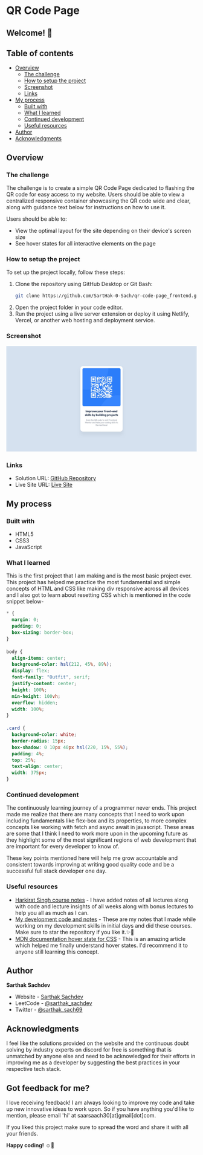 # QR Code Page

## Welcome! 👋

## Table of contents

- [Overview](#overview)
  - [The challenge](#the-challenge)
  - [How to setup the project](#how-to-setup-the-project)
  - [Screenshot](#screenshot)
  - [Links](#links)
- [My process](#my-process)
  - [Built with](#built-with)
  - [What I learned](#what-i-learned)
  - [Continued development](#continued-development)
  - [Useful resources](#useful-resources)
- [Author](#author)
- [Acknowledgments](#acknowledgments)

## Overview

### The challenge

The challenge is to create a simple QR Code Page dedicated to flashing the QR code for easy access to my website. Users should be able to view a centralized responsive container showcasing the QR code wide and clear, along with guidance text below for instructions on how to use it.

Users should be able to:

- View the optimal layout for the site depending on their device's screen size
- See hover states for all interactive elements on the page

### How to setup the project

To set up the project locally, follow these steps:

1. Clone the repository using GitHub Desktop or Git Bash:
    ```bash
    git clone https://github.com/SartHak-0-Sach/qr-code-page_frontend.git
    ```
2. Open the project folder in your code editor.
3. Run the project using a live server extension or deploy it using Netlify, Vercel, or another web hosting and deployment service.

### Screenshot

![Design Preview](./design/desktop-design.jpg)

### Links

- Solution URL: [GitHub Repository](https://github.com/SartHak-0-Sach/qr-code-page_frontend)
- Live Site URL: [Live Site](https://qr-page-frontend.netlify.app/)

## My process

### Built with

- HTML5
- CSS3
- JavaScript

### What I learned

This is the first project that I am making and is the most basic project ever. This project has helped me practice the most fundamental and simple concepts of HTML and CSS like making div responsive across all devices and I also got to learn about resetting CSS which is mentioned in the code snippet below-

```css
* {
  margin: 0;
  padding: 0;
  box-sizing: border-box;
}

body {
  align-items: center;
  background-color: hsl(212, 45%, 89%);
  display: flex;
  font-family: "Outfit", serif;
  justify-content: center;
  height: 100%;
  min-height: 100vh;
  overflow: hidden;
  width: 100%;
}

.card {
  background-color: white;
  border-radius: 15px;
  box-shadow: 0 10px 40px hsl(220, 15%, 55%);
  padding: 4%;
  top: 25%;
  text-align: center;
  width: 375px;
}
```

### Continued development

The continuously learning journey of a programmer never ends. This project made me realize that there are many concepts that I need to work upon including fundamentals like flex-box and its properties, to more complex concepts like working with fetch and async await in javascript. These areas are some that I think I need to work more upon in the upcoming future as they highlight some of the most significant regions of web development that are important for every developer to know of. 

These key points mentioned here will help me grow accountable and consistent towards improving at writing good quality code and be a successful full stack developer one day.

### Useful resources

- [Harkirat Singh course notes](https://github.com/SartHak-0-Sach/harkirat-singh-course_code_and_notes) - I have added notes of all lectures along with code and lecture insights of all weeks along with bonus lectures to help you all as much as I can.
- [My development code and notes](https://github.com/SartHak-0-Sach/cwh-web-dev-playlist_code_and_notes) - These are my notes that I made while working on my development skills in initial days and did these courses. Make sure to star the repository if you like it.✨💫
- [MDN documentation hover state for CSS](https://developer.mozilla.org/en-US/docs/Web/CSS/:hover) - This is an amazing article which helped me finally understand hover states. I'd recommend it to anyone still learning this concept.

## Author

<b><strong>Sarthak Sachdev</strong></b>
- Website - [Sarthak Sachdev](https://itsmesarthak.netlify.app/)
- LeetCode - [@sarthak_sachdev](https://leetcode.com/u/sarthak_sachdev/)
- Twitter - [@sarthak_sach69](https://www.twitter.com/sarthak_sach69)

## Acknowledgments

I feel like the solutions provided on the website and the continuous doubt solving by industry experts on discord for free is something that is unmatched by anyone else and need to be acknowledged for their efforts in improving me as a developer by suggesting the best practices in your respective tech stack.

## Got feedback for me?

I love receiving feedback! I am always looking to improve my code and take up new innovative ideas to work upon. So if you have anything you'd like to mention, please email 'hi' at saarsaach30[at]gmail[dot]com.

If you liked this project make sure to spread the word and share it with all your friends.

**Happy coding!** ☺️🚀